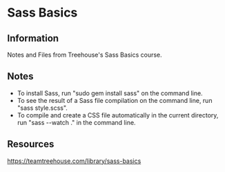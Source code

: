 <h1>Sass Basics</h1>

<h2>Information</h2>

Notes and Files from Treehouse's Sass Basics course.

<h2>Notes</h2>

<ul>
  <li>To install Sass, run "sudo gem install sass" on the command line.</li>
  <li>To see the result of a Sass file compilation on the command line, run "sass style.scss".</li>
  <li>To compile and create a CSS file automatically in the current directory, run "sass --watch ." in the command line.</li>
</ul>

<h2>Resources</h2>

https://teamtreehouse.com/library/sass-basics
